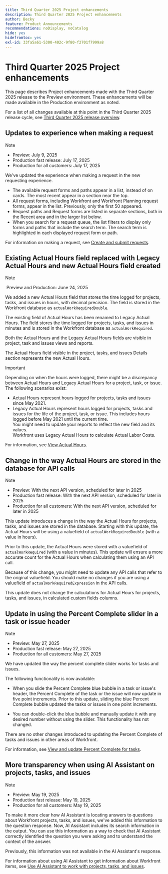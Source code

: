```yaml
---
title: Third Quarter 2025 Project enhancements
description: Third Quarter 2025 Project enhancements
author: Becky
feature: Product Announcements
recommendations: noDisplay, noCatalog
hide: yes
hidefromtoc: yes
exl-id: 33fa5a61-5300-402c-9f80-f2701f7999a8
---
```

# Third Quarter 2025 Project enhancements

This page describes Project enhancements made with the Third Quarter 2025 release to the Preview environment. These enhancements will be made available in the Production environment as noted.

For a list of all changes available at this point in the Third Quarter 2025 release cycle, see [Third Quarter 2025 release overview](/help/quicksilver/product-announcements/product-releases/25-q3-release-activity/25-q3-release-overview.md).

## Updates to experience when making a request

>[!NOTE]
>
>* Preview: July 9, 2025
>* Production fast release: July 17, 2025
>* Production for all customers: July 17, 2025

We've updated the experience when making a request in the new requesting experience. 

* The available request forms and paths appear in a list, instead of on cards. The most recent appear in a section near the top.
* All request forms, including Workfront and Workfront Planning request forms, appear in the list. Previously, only the first 50 appeared.
* Request paths and Request forms are listed in separate sections, both in the Recent area and in the larger list below.
* When you search for a request queue, the list filters to display only forms and paths that include the search term. The search term is highlighted in each displayed request form or path.

For information on making a request, see [Create and submit requests](/help/quicksilver/manage-work/requests/create-requests/create-submit-requests.md).

## Existing Actual Hours field replaced with Legacy Actual Hours and new Actual Hours field created 

>[!NOTE]
>
> Preview and Production: June 24, 2025 

We added a new Actual Hours field that stores the time logged for projects, tasks, and issues in hours, with decimal precision. The field is stored in the Workfront database as `actualWorkRequiredDouble`. 

The existing field of Actual Hours has been renamed to Legacy Actual Hours. The field stores the time logged for projects, tasks, and issues in minutes and is stored in the Workfront database as `actualWorkRequired`.  

Both the Actual Hours and the Legacy Actual Hours fields are visible in project, task  and issues views and reports.

The Actual Hours field visible in the project, tasks, and issues Details section represents the new Actual Hours.

>[!IMPORTANT]
>
>Depending on when the hours were logged, there might be a discrepancy between Actual Hours and Legacy Actual Hours for a project, task, or issue.<br>
>The following scenarios exist:
>
>* Actual Hours represent hours logged for projects, tasks and issues since May 2021.
>* Legacy Actual Hours represent hours logged for projects, tasks and issues for the life of the project, task, or issue. This includes hours logged before May 2021 until the current time. 
><br>You might need to update your reports to reflect the new field and its values.
><br>Workfront uses Legacy Actual Hours to calculate Actual Labor Costs.

For information, see [View Actual Hours](/help/quicksilver/manage-work/tasks/task-information/actual-hours.md).


## Change in the way Actual Hours are stored in the database for API calls

>[!NOTE]
>
>* Preview: With the next API version, scheduled for later in 2025
>* Production fast release: With the next API version, scheduled for later in 2025 
>* Production for all customers:  With the next API version, scheduled for later in 2025

This update introduces a change in the way the Actual Hours for projects, tasks, and issues are stored in the database. Starting with this update, the Actual Hours will be using a valuefield of `actualWorkRequiredDouble` (with a value in hours).

Prior to this update, the Actual Hours were stored with a valuefield of `actualWorkRequired` (with a value in minutes). This update will ensure a more accurate count for the Actual Hours when calculating them using an API call.

Because of this change, you might need to update any API calls that refer to the original valuefield. You should make no changes if you are using a valuefield of `actualWorkRequiredExpression` in the API calls.

This update does not change the calculations for Actual Hours for projects, tasks, and issues, in calculated custom fields columns.

## Update in using the Percent Complete slider in a task or issue header

>[!NOTE]
>
>* Preview: May 27, 2025
>* Production fast release: May 27, 2025 
>* Production for all customers:  May 27, 2025

We have updated the way the percent complete slider works for tasks and issues.

The following functionality is now available:

* When you slide the Percent Complete blue bubble in a task or issue's header, the Percent Complete of the task or the issue will now update in five point increments. Prior to this update, sliding the blue Percent Complete bubble updated the tasks or issues in one point increments.

* You can double-click the blue bubble and manually update it with any desired number without using the slider. This functionality has not changed.

There are no other changes introduced to updating the Percent Complete of tasks and issues in other areas of Workfront.

For information, see [View and update Percent Complete for tasks](/help/quicksilver/manage-work/projects/updating-work-in-a-project/view-update-percent-complete-for-tasks.md).

## More transparency when using AI Assistant on projects, tasks, and issues

>[!NOTE]
>
>* Preview: May 19, 2025
>* Production fast release: May 19, 2025 
>* Production for all customers:  May 19, 2025

To make it more clear how AI Assistant is locating answers to questions about Workfront projects, tasks, and issues, we've added this information to the question response. Now, AI Assistant includes its search information in the output. You can use this information as a way to check that AI Assistant correctly identified the question you were asking and to understand the context of the answer. 

Previously, this information was not available in the AI Assistant's response. 

For information about using AI Assistant to get information about Workfront items, see [Use AI Assistant to work with projects, tasks, and issues](/help/quicksilver/workfront-basics/ai-assistant/work-with-pti-through-ai-assisant.md).



